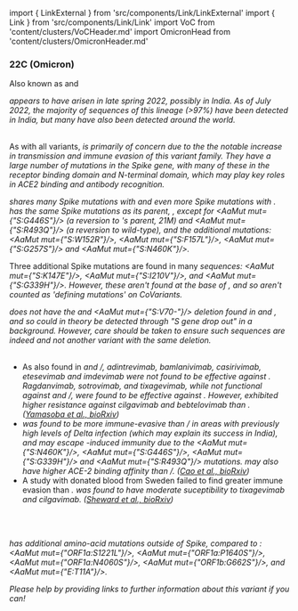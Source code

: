 import { LinkExternal } from 'src/components/Link/LinkExternal'
import { Link } from 'src/components/Link/Link'
import VoC from 'content/clusters/VoCHeader.md'
import OmicronHead from 'content/clusters/OmicronHeader.md'

<VoC/>

### 22C (Omicron)
Also known as <Lin name="BA.2.75" /> and <Who name="Omicron" />

<OmicronHead/>

<Var name="22C (Omicron)"/> appears to have arisen in late spring 2022, possibly in India. As of July 2022, the majority of sequences of this lineage (>97%) have been detected in India, but many have also been detected around the world.
<br/><br/>

As with all <Who name="Omicron" /> variants, <Var name="22D (Omicron)" prefix=""/> is primarily of concern due to the the notable increase in transmission and immune evasion of this variant family. They have a large number of mutations in the Spike gene, with many of these in the receptor binding domain and N-terminal domain, which may play key roles in ACE2 binding and antibody recognition.
<br/>

<Var name="22D (Omicron)" prefix=""/> shares many Spike mutations with <Var name="21K (Omicron)" prefix=""/> and even more Spike mutations with <Var name="21L (Omicron)" prefix=""/>. <Var name="22D (Omicron)" prefix=""/> has the same Spike mutations as its parent, <Var name="21L (Omicron)" prefix=""/>, except for <AaMut mut={"S:G446S"}/> (a reversion to <Var name="21L (Omicron)" prefix=""/>'s parent, 21M) and <AaMut mut={"S:R493Q"}/> (a reversion to wild-type), and the additional mutations: <AaMut mut={"S:W152R"}/>, <AaMut mut={"S:F157L"}/>, <AaMut mut={"S:G257S"}/> and <AaMut mut={"S:N460K"}/>.

Three additional Spike mutations are found in many <Var name="22D (Omicron)" prefix=""/> sequences: <AaMut mut={"S:K147E"}/>, <AaMut mut={"S:I210V"}/>, and <AaMut mut={"S:G339H"}/>. However, these aren't found at the base of <Var name="22D (Omicron)" prefix=""/>, and so aren't counted as 'defining mutations' on CoVariants.

<Var name="22D (Omicron)" prefix=""/> does not have the <Mut name="S:H69-"/> and <AaMut mut={"S:V70-"}/> deletion found in <Var name="22B (Omicron)" prefix=""/> and <Var name="22C (Omicron)" prefix=""/>, and so could in theory be detected through "S gene drop out" in a <Var name="21L (Omicron)" prefix=""/> background. However, care should be taken to ensure such sequences are indeed <Var name="22D (Omicron)" prefix=""/> and not another variant with the same deletion.
<br/><br/>

- As also found in <Var name="21L (Omicron)" prefix=""/> and <Var name="22A (Omicron)" prefix=""/>/<Var name="22B (Omicron)" prefix=""/>, adintrevimab, bamlanivimab, casirivimab, etesevimab and imdevimab were not found to be effective against <Var name="22D (Omicron)" prefix=""/>. Ragdanvimab, sotrovimab, and tixagevimab, while not functional against <Var name="21L (Omicron)" prefix=""/> and <Var name="22A (Omicron)" prefix=""/>/<Var name="22B (Omicron)" prefix=""/>, were found to be effective against <Var name="22D (Omicron)" prefix=""/>. However, <Var name="22D (Omicron)" prefix=""/> exhibited higher resistance against cilgavimab and bebtelovimab than <Var name="21L (Omicron)" prefix=""/>. ([Yamasoba et al., bioRxiv](https://www.biorxiv.org/content/10.1101/2022.07.14.500041v1.full))
- <Var name="22D (Omicron)" prefix=""/> was found to be more immune-evasive than <Var name="22A (Omicron)" prefix=""/>/<Var name="22B (Omicron)" prefix=""/> in areas with previously high levels of Delta infection (which may explain its success in India), and may escape <Var name="21L (Omicron)" prefix=""/>-induced immunity due to the <AaMut mut={"S:N460K"}/>, <AaMut mut={"S:G446S"}/>, <AaMut mut={"S:G339H"}/> and <AaMut mut={"S:R493Q"}/> mutations. <Var name="22D (Omicron)" prefix=""/> may also have higher ACE-2 binding affinity than <Var name="22A (Omicron)" prefix=""/>/<Var name="22B (Omicron)" prefix=""/>. ([Cao et al., bioRxiv](https://www.biorxiv.org/content/10.1101/2022.07.18.500332v1))
- A study with donated blood from Sweden failed to find greater immune evasion than <Var name="22B (Omicron)" prefix=""/>. <Var name="22B (Omicron)" prefix=""/> was found to have moderate suceptibility to tixagevimab and cilgavimab. ([Sheward et al., bioRxiv](https://www.biorxiv.org/content/10.1101/2022.07.19.500716v1.abstract))


<br/><br/>


<Var name="22D (Omicron)" prefix=""/> has additional amino-acid mutations outside of Spike, compared to <Var name="21L (Omicron)" prefix=""/>: <AaMut mut={"ORF1a:S1221L"}/>, <AaMut mut={"ORF1a:P1640S"}/>, <AaMut mut={"ORF1a:N4060S"}/>, <AaMut mut={"ORF1b:G662S"}/>, and <AaMut mut={"E:T11A"}/>.

_Please help by providing links to further information about this variant if you can!_